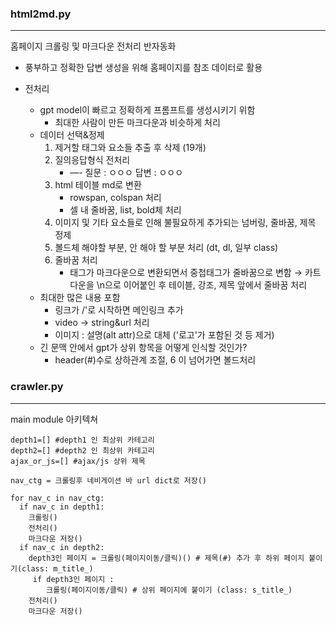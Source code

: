 ### html2md.py
---
홈페이지 크롤링 및 마크다운 전처리 반자동화

- 풍부하고 정확한 답변 생성을 위해 홈페이지를 참조 데이터로 활용

- 전처리
  - gpt model이 빠르고 정확하게 프롬프트를 생성시키기 위함
      - 최대한 사람이 만든 마크다운과 비슷하게 처리
  - 데이터 선택&정제
      1. 제거할 태그와 요소들 추출 후 삭제 (19개)
      2. 질의응답형식 전처리
          - —-
          질문 : ㅇㅇㅇ
          답변 : ㅇㅇㅇ
      3. html 테이블 md로 변환
          - rowspan, colspan 처리
          - 셀 내 줄바꿈, list, bold체 처리
      4. 이미지 및 기타 요소들로 인해 불필요하게 추가되는 넘버링, 줄바꿈, 제목 정제
      5. 볼드체 해야할 부분, 안 해야 할 부분 처리 (dt, dl, 일부 class)
      6. 줄바꿈 처리
          - 태그가 마크다운으로 변환되면서 중첩태그가 줄바꿈으로 변함 → 카트다운을 \n으로 이어붙인 후 테이블, 강조, 제목 앞에서 줄바꿈 처리
  - 최대한 많은 내용 포함
      - 링크가 /'로 시작하면 메인링크 추가
      - video -> string&url 처리
      - 이미지 : 설명(alt attr)으로 대체 ('로고'가 포함된 것 등 제거)
  - 긴 문맥 안에서 gpt가 상위 항목을 어떻게 인식할 것인가?
      - header(#)수로 상하관계 조절, 6 이 넘어가면 볼드처리

### crawler.py
---
main module 아키텍쳐
```
depth1=[] #depth1 인 최상위 카테고리
depth2=[] #depth2 인 최상위 카테고리
ajax_or_js=[] #ajax/js 상위 제목

nav_ctg = 크롤링후 네비게이션 바 url dict로 저장()

for nav_c in nav_ctg:
  if nav_c in depth1:
    크롤링()
    전처리()
    마크다운 저장()
  if nav_c in depth2:
    depth3인 페이지 = 크롤링(페이지이동/클릭)() # 제목(#) 추가 후 하위 페이지 붙이기(class: m_title_)
     if depth3인 페이지 :
        크롤링(페이지이동/클릭) # 상위 페이지에 붙이기 (class: s_title_)
    전처리()
    마크다운 저장()
```
